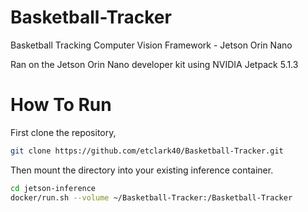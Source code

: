 # Basketball-Tracker
Basketball Tracking Computer Vision Framework - Jetson Orin Nano

Ran on the Jetson Orin Nano developer kit using NVIDIA Jetpack 5.1.3 

# How To Run
First clone the repository,
```sh
git clone https://github.com/etclark40/Basketball-Tracker.git  
```
Then mount the directory into your existing inference container.  
```sh
cd jetson-inference  
docker/run.sh --volume ~/Basketball-Tracker:/Basketball-Tracker  
```
